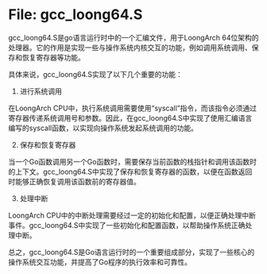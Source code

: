 # File: gcc_loong64.S

gcc_loong64.S是go语言运行时中的一个汇编文件，用于LoongArch 64位架构的处理器。它的作用是实现一些与操作系统内核交互的功能，例如调用系统调用、保存和恢复寄存器等功能。

具体来说，gcc_loong64.S实现了以下几个重要的功能：

1. 进行系统调用

在LoongArch CPU中，执行系统调用需要使用“syscall”指令，而该指令必须通过寄存器传递系统调用号和参数。因此，在gcc_loong64.S中实现了使用汇编语言编写的syscall函数，以实现向操作系统发起系统调用的功能。

2. 保存和恢复寄存器

当一个Go函数调用另一个Go函数时，需要保存当前函数的栈指针和调用该函数时的上下文。gcc_loong64.S中实现了保存和恢复寄存器的函数，以便在函数返回时能够正确恢复调用该函数前的寄存器值。

3. 处理中断

LoongArch CPU中的中断处理需要经过一定的初始化和配置，以便正确处理中断事件。gcc_loong64.S中实现了一些初始化和配置函数，以帮助操作系统正确处理中断。

总之，gcc_loong64.S是Go语言运行时的一个重要组成部分，实现了一些核心的操作系统交互功能，并提高了Go程序的执行效率和可靠性。

